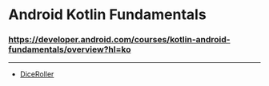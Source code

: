 # Android Kotlin Fundamentals
### https://developer.android.com/courses/kotlin-android-fundamentals/overview?hl=ko
* * *
* [DiceRoller](https://github.com/JINKOO/Android_Kotlin_Fundamentals/tree/main/DiceRoller)
